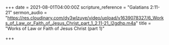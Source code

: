 +++
date = 2021-08-01T04:00:00Z
scripture_reference = "Galatians 2:11-21"
sermon_audio = "https://res.cloudinary.com/dy3wlzuye/video/upload/v1639078327/6_Works_of_Law_or_Faith_of_Jesus_Christ_part_1_2.11-21_l2gdhp.m4a"
title = "Works of Law or Faith of Jesus Christ (part 1)"

+++
